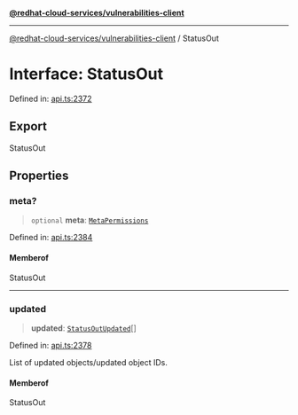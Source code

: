 [**@redhat-cloud-services/vulnerabilities-client**](../README.md)

***

[@redhat-cloud-services/vulnerabilities-client](../globals.md) / StatusOut

# Interface: StatusOut

Defined in: [api.ts:2372](https://github.com/charlesmulder/javascript-clients/blob/main/packages/vulnerabilities/api.ts#L2372)

## Export

StatusOut

## Properties

### meta?

> `optional` **meta**: [`MetaPermissions`](MetaPermissions.md)

Defined in: [api.ts:2384](https://github.com/charlesmulder/javascript-clients/blob/main/packages/vulnerabilities/api.ts#L2384)

#### Memberof

StatusOut

***

### updated

> **updated**: [`StatusOutUpdated`](StatusOutUpdated.md)[]

Defined in: [api.ts:2378](https://github.com/charlesmulder/javascript-clients/blob/main/packages/vulnerabilities/api.ts#L2378)

List of updated objects/updated object IDs.

#### Memberof

StatusOut
